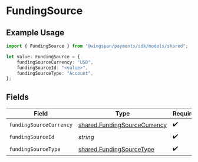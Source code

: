 # FundingSource

## Example Usage

```typescript
import { FundingSource } from "@wingspan/payments/sdk/models/shared";

let value: FundingSource = {
    fundingSourceCurrency: "USD",
    fundingSourceId: "<value>",
    fundingSourceType: "Account",
};
```

## Fields

| Field                                                                               | Type                                                                                | Required                                                                            | Description                                                                         |
| ----------------------------------------------------------------------------------- | ----------------------------------------------------------------------------------- | ----------------------------------------------------------------------------------- | ----------------------------------------------------------------------------------- |
| `fundingSourceCurrency`                                                             | [shared.FundingSourceCurrency](../../../sdk/models/shared/fundingsourcecurrency.md) | :heavy_check_mark:                                                                  | N/A                                                                                 |
| `fundingSourceId`                                                                   | *string*                                                                            | :heavy_check_mark:                                                                  | N/A                                                                                 |
| `fundingSourceType`                                                                 | [shared.FundingSourceType](../../../sdk/models/shared/fundingsourcetype.md)         | :heavy_check_mark:                                                                  | N/A                                                                                 |